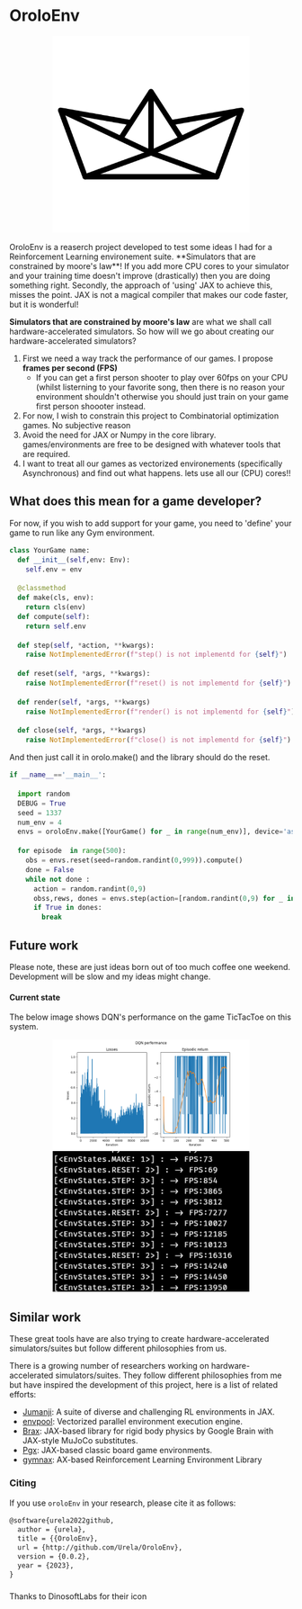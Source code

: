 # OroloEnv
<p align="center">
  <img src="paper-boat.png" width="350"/> 
</p>
OroloEnv is a reaserch project developed to test some ideas I had for a Reinforcement Learning environement suite. **Simulators that are constrained by moore's law**!
If you add more CPU cores to your simulator and your training time doesn't improve (drastically) then you are doing something right. Secondly, the approach of 'using' JAX
to achieve this, misses the point. JAX is not a magical compiler that makes our code faster, but it is wonderful!
 
**Simulators that are constrained by moore's law** are what we shall call hardware-accelerated simulators. So how will we go about creating our hardware-accelerated simulators?
1) First we need a way track the performance of our games. I propose **frames per second (FPS)**
   - If you can get a first person shooter to play over 60fps on your CPU (whilst listerning to your favorite song, then there is no reason your environment shouldn't
     otherwise you should just train on your game first person shoooter instead.
2) For now, I wish to constrain this project to Combinatorial optimization games. No subjective reason
3) Avoid the need for JAX or Numpy in the core library. games/environments are free to be designed with whatever tools that are required. 
1) I want to treat all our games as vectorized environements (specifically Asynchronous) and find out what happens. lets use all our (CPU) cores!!


## What does this mean for a game developer?
For now, if you wish to add support for your game, you need to 'define' your game to run like any Gym environment. 
```python
class YourGame name:
  def __init__(self,env: Env): 
    self.env = env
    
  @classmethod
  def make(cls, env): 
    return cls(env)
  def compute(self): 
    return self.env
    
  def step(self, *action, **kwargs): 
    raise NotImplementedError(f"step() is not implementd for {self}")
    
  def reset(self, *args, **kwargs): 
    raise NotImplementedError(f"reset() is not implementd for {self}")
    
  def render(self, *args, **kwargs) 
    raise NotImplementedError(f"render() is not implementd for {self}")
    
  def close(self, *args, **kwargs) 
    raise NotImplementedError(f"close() is not implementd for {self}")

```

And then just call it in orolo.make() and the library should do the reset.
```python
if __name__=='__main__':

  import random
  DEBUG = True
  seed = 1337
  num_env = 4
  envs = oroloEnv.make([YourGame() for _ in range(num_env)], device='async')

  for episode  in range(500):
    obs = envs.reset(seed=random.randint(0,999)).compute()
    done = False
    while not done :
      action = random.randint(0,9)
      obss,rews, dones = envs.step(action=[random.randint(0,9) for _ in range(num_env)]).compute()
      if True in dones:
        break
```
## Future work
Please note, these are just ideas born out of too much coffee one weekend. Development will be slow and my ideas might change.

#### Current state 
The below image shows DQN's performance on the game TicTacToe on this system.
<p align="center">
  <img src="Figure_1.png" width="350"/> 
  <img src="fps.png" width="350"/> 
</p>

## Similar work 
These great tools have are also trying to create hardware-accelerated simulators/suites but follow different philosophies from us.

There is a growing number of researchers working on hardware-accelerated simulators/suites. They follow different philosophies from me but have inspired
the development of this project, here is a list of related efforts:

* [Jumanji](https://github.com/instadeepai/jumanji): A suite of diverse and challenging RL environments in JAX.
* [envpool](https://github.com/sail-sg/envpool): Vectorized parallel environment execution engine.
* [Brax](https://github.com/google/brax): JAX-based library for rigid body physics by Google Brain with JAX-style MuJoCo substitutes.
* [Pgx](https://github.com/sotetsuk/pgx): JAX-based classic board game environments.
* [gymnax](https://github.com/RobertTLange/gymnax/blob/main/README.md): AX-based Reinforcement Learning Environment Library


### Citing
If you use `oroloEnv` in your research, please cite it as follows:
```
@software{urela2022github,
  author = {urela},
  title = {{OroloEnv},
  url = {http://github.com/Urela/OroloEnv},
  version = {0.0.2},
  year = {2023},
}

```
###
Thanks to DinosoftLabs for their icon
